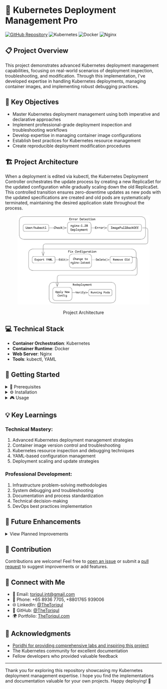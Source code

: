 # 🚀 Kubernetes Deployment Management Pro

[![GitHub Repository](https://img.shields.io/badge/GitHub-k8s--edit--deployment-blue?style=flat&logo=github)](https://github.com/TheToriqul/k8s-edit-deployment)
![Kubernetes](https://img.shields.io/badge/Kubernetes-326CE5?style=flat&logo=kubernetes&logoColor=white)
![Docker](https://img.shields.io/badge/Docker-2496ED?style=flat&logo=docker&logoColor=white)
![Nginx](https://img.shields.io/badge/Nginx-009639?style=flat&logo=nginx&logoColor=white)

## 📋 Project Overview

This project demonstrates advanced Kubernetes deployment management capabilities, focusing on real-world scenarios of deployment inspection, troubleshooting, and modification. Through this implementation, I've developed expertise in handling Kubernetes deployments, managing container images, and implementing robust debugging practices.

## 🎯 Key Objectives

- Master Kubernetes deployment management using both imperative and declarative approaches
- Implement professional-grade deployment inspection and troubleshooting workflows
- Develop expertise in managing container image configurations
- Establish best practices for Kubernetes resource management
- Create reproducible deployment modification procedures

## 🏗️ Project Architecture
When a deployment is edited via kubectl, the Kubernetes Deployment Controller orchestrates the update process by creating a new ReplicaSet for the updated configuration while gradually scaling down the old ReplicaSet. This controlled transition ensures zero-downtime updates as new pods with the updated specifications are created and old pods are systematically terminated, maintaining the desired application state throughout the process.

<figure >
  <p align="center">
      <img src="./architecture.png" alt="project architecture" />
      <p align="center">Project Architecture</p> 
  </p>
</figure>

## 💻 Technical Stack

- **Container Orchestration**: Kubernetes
- **Container Runtime**: Docker
- **Web Server**: Nginx
- **Tools**: kubectl, YAML

## 🚀 Getting Started

<details>
<summary>🐳 Prerequisites</summary>

- Kubernetes cluster (local or cloud-based)
- kubectl CLI tool installed and configured
- Basic understanding of YAML
- Docker installed (for local development)

</details>

<details>
<summary>⚙️ Installation</summary>

1. Clone the repository:
   ```bash
   git clone https://github.com/TheToriqul/k8s-edit-deployment.git
   ```
2. Navigate to the project directory:
   ```bash
   cd k8s-edit-deployment
   ```

</details>

<details>
<summary>🎮 Usage</summary>

1. Create the initial deployment:
   ```bash
   kubectl create deployment my-nginx --image=nginx:latest --replicas=3
   ```

2. Verify deployment status:
   ```bash
   kubectl get deployments
   kubectl get pods
   ```

For detailed commands and explanations, refer to the [reference-commands.md](reference-commands.md) file.

</details>

## 💡 Key Learnings

### Technical Mastery:

1. Advanced Kubernetes deployment management strategies
2. Container image version control and troubleshooting
3. Kubernetes resource inspection and debugging techniques
4. YAML-based configuration management
5. Deployment scaling and update strategies

### Professional Development:

1. Infrastructure problem-solving methodologies
2. System debugging and troubleshooting
3. Documentation and process standardization
4. Technical decision-making
5. DevOps best practices implementation

## 🔄 Future Enhancements

<details>
<summary>View Planned Improvements</summary>

1. Implement rolling update strategies
2. Add health check configurations
3. Integrate with CI/CD pipelines
4. Implement resource limits and requests
5. Add monitoring and logging solutions
6. Create automated testing procedures

</details>

## 🙌 Contribution

Contributions are welcome! Feel free to [open an issue](https://github.com/TheToriqul/k8s-edit-deployment/issues) or submit a [pull request](https://github.com/TheToriqul/k8s-edit-deployment/pulls) to suggest improvements or add features.

## 📧 Connect with Me

- 📧 Email: toriqul.int@gmail.com
- 📱 Phone: +65 8936 7705, +8801765 939006
- 🌐 LinkedIn: [@TheToriqul](https://www.linkedin.com/in/thetoriqul/)
- 🐙 GitHub: [@TheToriqul](https://github.com/TheToriqul)
- 🌍 Portfolio: [TheToriqul.com](https://thetoriqul.com)

## 👏 Acknowledgments

- [Poridhi for providing comprehensive labs and inspiring this project](https://devops.poridhi.io/)
- The Kubernetes community for excellent documentation
- Fellow developers who provided valuable feedback

---

Thank you for exploring this repository showcasing my Kubernetes deployment management expertise. I hope you find the implementations and documentation valuable for your own projects. Happy deploying! 🚀